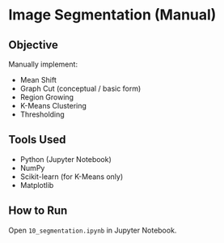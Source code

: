 # Image Segmentation (Manual)

## Objective
Manually implement:
- Mean Shift
- Graph Cut (conceptual / basic form)
- Region Growing
- K-Means Clustering
- Thresholding

## Tools Used
- Python (Jupyter Notebook)
- NumPy
- Scikit-learn (for K-Means only)
- Matplotlib

## How to Run
Open `10_segmentation.ipynb` in Jupyter Notebook.
